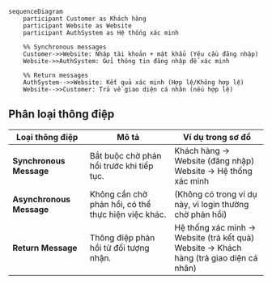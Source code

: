```mermaid
sequenceDiagram
    participant Customer as Khách hàng
    participant Website as Website
    participant AuthSystem as Hệ thống xác minh

    %% Synchronous messages
    Customer->>Website: Nhập tài khoản + mật khẩu (Yêu cầu đăng nhập)
    Website->>AuthSystem: Gửi thông tin đăng nhập để xác minh

    %% Return messages
    AuthSystem-->>Website: Kết quả xác minh (Hợp lệ/Không hợp lệ)
    Website-->>Customer: Trả về giao diện cá nhân (nếu hợp lệ)

```

## Phân loại thông điệp
| Loại thông điệp          | Mô tả                                               | Ví dụ trong sơ đồ                                                                           |
| ------------------------ | --------------------------------------------------- | ------------------------------------------------------------------------------------------- |
| **Synchronous Message**  | Bắt buộc chờ phản hồi trước khi tiếp tục.           | Khách hàng → Website (đăng nhập) <br> Website → Hệ thống xác minh                           |
| **Asynchronous Message** | Không cần chờ phản hồi, có thể thực hiện việc khác. | (Không có trong ví dụ này, vì login thường chờ phản hồi)                                    |
| **Return Message**       | Thông điệp phản hồi từ đối tượng nhận.              | Hệ thống xác minh → Website (trả kết quả) <br> Website → Khách hàng (trả giao diện cá nhân) |
